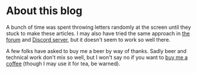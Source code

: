 # About this blog

A bunch of time was spent throwing letters randomly at the screen until they stuck to make these articles. I may also have tried the same approach in [the forum][forum] and [Discord server][channels], but it doesn't seem to work so well there.

A few folks have asked to buy me a beer by way of thanks. Sadly beer and technical work don't mix so well, but I won't say no if you want to [buy me a coffee][coffee] (though I may use it for tea, be warned).

[forum]: https://community.home-assistant.io
[channels]: https://discord.gg/c5DvZ4e
[coffee]: https://buymeacoff.ee/9MWvkxr8P